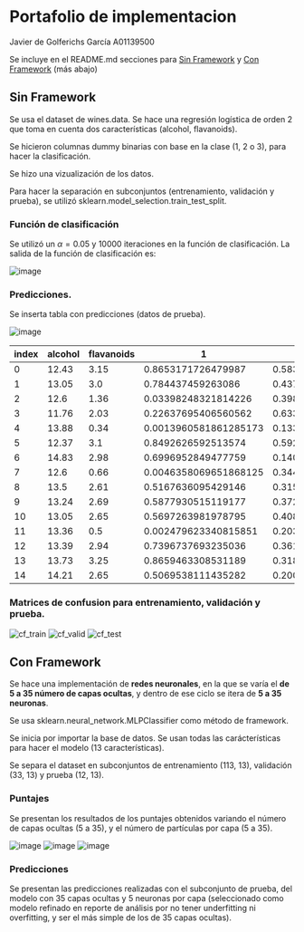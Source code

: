 # Portafolio de implementacion
Javier de Golferichs García A01139500

Se incluye en el README.md secciones para [Sin Framework](##-Sin-Framework) y  [Con Framework](##-Con-Framework) (más abajo)

## Sin Framework

Se usa el dataset de wines.data. Se hace una regresión logística de orden 2 que toma en cuenta dos características (alcohol, flavanoids).

Se hicieron columnas dummy binarias con base en la clase (1, 2 o 3), para hacer la clasificación.

Se hizo una vizualización de los datos.

Para hacer la separación en subconjuntos (entrenamiento, validación y prueba), se utilizó sklearn.model_selection.train_test_split.

### Función de clasificación
Se utilizó un $\alpha = 0.05$ y 10000 iteraciones en la función de clasificación.
La salida de la función de clasificación es:

![image](https://user-images.githubusercontent.com/71610960/190256081-83c0df57-3932-4e12-be87-11d091959c1a.png)

### Predicciones.

Se inserta tabla con predicciones (datos de prueba).

![image](https://user-images.githubusercontent.com/71610960/190315384-384d9adb-4c17-4844-8227-6c7b229a0b23.png)

|index|alcohol|flavanoids|1|2|3|Real|Prediccion|
|---|---|---|---|---|---|---|---|
|0|12\.43|3\.15|0\.8653171726479987|0\.5839271426938165|1\.2624743120118493e-05|2|1|
|1|13\.05|3\.0|0\.784437459263086|0\.4372425034925187|4\.087372194117752e-05|1|1|
|2|12\.6|1\.36|0\.03398248321814226|0\.39884836632327053|0\.2825392973610589|2|2|
|3|11\.76|2\.03|0\.22637695406560562|0\.6335564096093226|0\.005488855873863599|2|2|
|4|13\.88|0\.34|0\.0013960581861285173|0\.13361049527386706|0\.9961876749037951|3|3|
|5|12\.37|3\.1|0\.8492626592513574|0\.5925409421582374|1\.6310555709680198e-05|2|1|
|6|14\.83|2\.98|0\.6996952849477759|0\.14039024146459814|0\.00011321342280222218|1|1|
|7|12\.6|0\.66|0\.0046358069651868125|0\.34406288333815715|0\.9561025385351241|3|3|
|8|13\.5|2\.61|0\.5167636095429146|0\.3152080700182921|0\.00048029606566297913|1|1|
|9|13\.24|2\.69|0\.5877930515119177|0\.3723406698302508|0\.00026611375626761055|1|1|
|10|13\.05|2\.65|0\.5697263981978795|0\.40857772000191106|0\.00030389398181477885|2|1|
|11|13\.36|0\.5|0\.002479623340815851|0\.20391247451893504|0\.987682133994519|3|3|
|12|13\.39|2\.94|0\.7396737693235036|0\.3614358002094786|6\.852075593132947e-05|1|1|
|13|13\.73|3\.25|0\.8659463308531189|0\.31827427917417533|1\.3773676883749057e-05|1|1|
|14|14\.21|2\.65|0\.5069538111435282|0\.2007038165824665|0\.0005476806206184886|1|1|

### Matrices de confusion para entrenamiento, validación y prueba.

![cf_train](https://user-images.githubusercontent.com/71610960/190315590-d8b68395-291b-4cd7-ab81-10fe80ce6637.png)
![cf_valid](https://user-images.githubusercontent.com/71610960/190315600-264f88fa-bf15-4be2-b12f-21c3eebdc624.png)
![cf_test](https://user-images.githubusercontent.com/71610960/190315605-5d502872-7716-40a3-b954-0adbdefb6e29.png)



## Con Framework

Se hace una implementación de **redes neuronales**, en la que se varía el **de 5 a 35 número de capas ocultas**, y dentro de ese ciclo se itera de **5 a 35 neuronas**. 

Se usa sklearn.neural_network.MLPClassifier como método de framework.

Se inicia por importar la base de datos. Se usan todas las carácterísticas para hacer el modelo (13 características).

Se separa el dataset en subconjuntos de entrenamiento (113, 13), validación (33, 13) y prueba (12, 13).

### Puntajes

Se presentan los resultados de los puntajes obtenidos variando el número de capas ocultas (5 a 35), y el número de partículas por capa (5 a 35).

![image](https://user-images.githubusercontent.com/71610960/190313681-3d52b731-28ae-4830-8d9c-39b0591eac6b.png)
![image](https://user-images.githubusercontent.com/71610960/190313732-027bd69d-d4c1-47a8-855e-8e3be8b8007f.png)
![image](https://user-images.githubusercontent.com/71610960/190313752-faa42d37-3eb4-4e74-982f-4cfe1159db89.png)

### Predicciones

Se presentan las predicciones realizadas con el subconjunto de prueba, del modelo con 35 capas ocultas y 5 neuronas por capa (seleccionado como modelo refinado en reporte de análisis por no tener underfitting ni overfitting, y ser el más simple de los de 35 capas ocultas).




